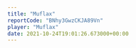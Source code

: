 ```yaml
---
title: "Muflax"
reportCode: "BNhy3GwzCKJA89Vn"
player: "Muflax"
date: 2021-10-24T19:01:26.673000+00:00
---
```

